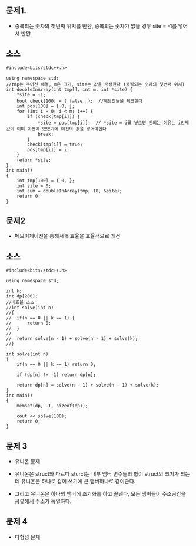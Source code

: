 ## 문제1.

- 중복되는 숫자의 첫번째 위치를 반환, 중복되는 숫자가 없을 경우 site = -1를 넣어서 반환 


## 소스 

````
#include<bits/stdc++.h>

using namespace std;
//tmp는 주어진 배열, m은 크기, site는 값을 저장한다 (중뵉되는 숫자의 첫번째 위치)
int doubleInArray(int tmp[], int m, int *site) {
	*site = -1;
	bool check[100] = { false, };  //해당값들을 체크한다 
	int pos[100] = { 0, };
	for (int i = 0; i < m; i++) {
		if (check[tmp[i]]) {
			*site = pos[tmp[i]];  // *site = i를 넣으면 안되는 이유는 i번째값이 이미 이전에 있었기에 이전의 값을 넣어야한다 
			break;
		}
		check[tmp[i]] = true;
		pos[tmp[i]] = i;
	}
	return *site;
}
int main()
{
	int tmp[100] = { 0, };
	int site = 0;
	int sum = doubleInArray(tmp, 10, &site);
	return 0;
}
````



## 문제2

- 메모이제이션을 통해서 비효율을 효율적으로 개선 
## 소스
````
#include<bits/stdc++.h>

using namespace std;

int k;
int dp[200];
//비효율 소스
//int solve(int n)
//{
//	if(n == 0 || k == 1) {
//		return 0;
//	}
//	
//	return solve(n - 1) + solve(n - 1) + solve(k);
//}

int solve(int n)
{
	if(n == 0 || k == 1) return 0;

	if (dp[n] != -1) return dp[n];

	return dp[n] = solve(n - 1) + solve(n - 1) + solve(k);
}
int main()
{
	memset(dp, -1, sizeof(dp));

	cout << solve(100);
	return 0;
}
````

## 문제 3

- 유니온 문제 

- 유니온은 struct와 다르다 sturct는 내부 맴버 변수들의 합이 struct의 크기가 되는데 유니온은 하나로 같이 쓰기에 큰 맴버하나로 같이쓴다. 

- 그리고 유니온은 하나의 맴버에 초기화를 하고 끝낸다, 모든 맴버들이 주소공간을 공유해서 주소가 동일하다.


## 문제 4

- 다형성 문제 